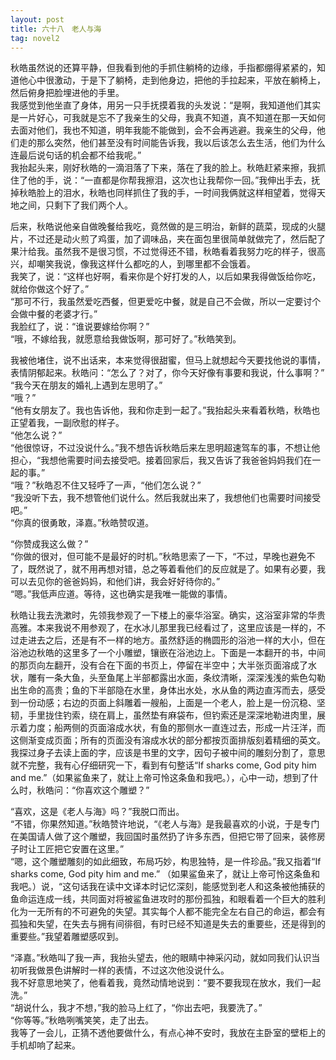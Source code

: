 ```yaml
---
layout: post
title: 六十八　老人与海
tag: novel2
---
```


秋皓虽然说的还算平静，但我看到他的手抓住躺椅的边缘，手指都绷得紧紧的，知道他心中很激动，于是下了躺椅，走到他身边，把他的手拉起来，平放在躺椅上，然后俯身把脸埋进他的手里。<br />
我感觉到他坐直了身体，用另一只手抚摸着我的头发说：“是啊，我知道他们其实是一片好心，可我就是忘不了我亲生的父母，我真不知道，真不知道在那一天如何去面对他们，我也不知道，明年我能不能做到，会不会再逃避。我亲生的父母，他们走的那么突然，他们甚至没有时间能告诉我，我以后该怎么去生活，他们为什么连最后说句话的机会都不给我呢。”<br />
我抬起头来，刚好秋皓的一滴泪落了下来，落在了我的脸上。秋皓赶紧来擦，我抓住了他的手，说：“一直都是你帮我擦泪，这次也让我帮你一回。”我伸出手去，抚掉秋皓脸上的泪水，秋皓也同样抓住了我的手，一时间我俩就这样相望着，觉得天地之间，只剩下了我们两个人。

后来，秋皓说他亲自做晚餐给我吃，竟然做的是三明治，新鲜的蔬菜，现成的火腿片，不过还是动火煎了鸡蛋，加了调味品，夹在面包里很简单就做完了，然后配了果汁给我。虽然我不是很习惯，不过觉得还不错，秋皓看着我努力吃的样子，很高兴，却嘲笑我说，像我这样什么都吃的人，到哪里都不会饿着。<br />
我笑了，说：“这样也好啊，看来你是个好打发的人，以后如果我得做饭给你吃，就给你做这个好了。”<br />
“那可不行，我虽然爱吃西餐，但更爱吃中餐，就是自己不会做，所以一定要讨个会做中餐的老婆才行。”<br />
我脸红了，说：“谁说要嫁给你啊？”<br />
“哦，不嫁给我，就愿意给我做饭啊，那可好了。”秋皓笑到。

我被他堵住，说不出话来，本来觉得很甜蜜，但马上就想起今天要找他说的事情，表情阴郁起来。秋皓问：“怎么了？对了，你今天好像有事要和我说，什么事啊？”<br />
“我今天在朋友的婚礼上遇到左思明了。”<br />
“哦？”<br />
“他有女朋友了。我也告诉他，我和你走到一起了。”我抬起头来看着秋皓，秋皓也正望着我，一副欣慰的样子。<br />
“他怎么说？”<br />
“他很惊讶，不过没说什么。”我不想告诉秋皓后来左思明超速驾车的事，不想让他担心，“我想他需要时间去接受吧。接着回家后，我又告诉了我爸爸妈妈我们在一起的事。”<br />
“哦？”秋皓忍不住又轻呼了一声，“他们怎么说？”<br />
“我没听下去，我不想管他们说什么。然后我就出来了，我想他们也需要时间接受吧。”<br />
“你真的很勇敢，泽嘉。”秋皓赞叹道。

“你赞成我这么做？”<br />
“你做的很对，但可能不是最好的时机。”秋皓思索了一下，“不过，早晚也避免不了，既然说了，就不用再想对错，总之等着看他们的反应就是了。如果有必要，我可以去见你的爸爸妈妈，和他们讲，我会好好待你的。”<br />
“嗯。”我低声应道。等待，这也确实是我唯一能做的事情。

秋皓让我去洗漱时，先领我参观了一下楼上的豪华浴室。确实，这浴室非常的华贵高雅。本来我说不用参观了，在水冰儿那里我已经看过了，这里应该是一样的，不过走进去之后，还是有不一样的地方。虽然舒适的椭圆形的浴池一样的大小，但在浴池边秋皓的这里多了一个小雕塑，镶嵌在浴池边上。下面是一本翻开的书，中间的那页向左翻开，没有合在下面的书页上，停留在半空中；大半张页面溶成了水状，雕有一条大鱼，头至鱼尾上半部都露出水面，条纹清晰，深深浅浅的紫色勾勒出生命的高贵；鱼的下半部隐在水里，身体出水处，水从鱼的两边直泻而去，感受到一份动感；右边的页面上斜雕着一艘船，上面是一个老人，脸上是一份沉稳、坚韧，手里拢住钓索，绕在肩上，虽然垫有麻袋布，但钓索还是深深地勒进肉里，展示着力度；船两侧的页面溶成水状，有鱼的那侧水一直连过去，形成一片汪洋，而这侧渐变成页面；所有的页面没有溶成水状的部分都按页面排版刻着精细的英文。我探过身子去读上面的字，应该是书里的文字，因句子被中间的雕刻分割了，意思就不完整，我有心仔细研究一下，看到有句整话“If sharks come, God pity him and me.”（如果鲨鱼来了，就让上帝可怜这条鱼和我吧。），心中一动，想到了什么时，秋皓问：“你喜欢这个雕塑？”

“喜欢，这是《老人与海》吗？”我脱口而出。<br />
“不错，你果然知道。”秋皓赞许地说，“《老人与海》是我最喜欢的小说，于是专门在美国请人做了这个雕塑，我回国时虽然扔了许多东西，但把它带了回来，装修房子时让工匠把它安置在这里。”<br />
“嗯，这个雕塑雕刻的如此细致，布局巧妙，构思独特，是一件珍品。”我又指着“If sharks come, God pity him and me.” （如果鲨鱼来了，就让上帝可怜这条鱼和我吧。）说，“这句话我在读中文译本时记忆深刻，能感觉到老人和这条被他捕获的鱼命运连成一线，共同面对将被鲨鱼进攻时的那份孤独，和眼看着一个巨大的胜利化为一无所有的不可避免的失望。其实每个人都不能完全左右自己的命运，都会有孤独和失望，在失去与拥有间徘徊，有时已经不知道是失去的重要些，还是得到的重要些。”我望着雕塑感叹到。

“泽嘉。”秋皓叫了我一声，我抬头望去，他的眼睛中神采闪动，就如同我们认识当初听我做景色讲解时一样的表情，不过这次他没说什么。<br />
我不好意思地笑了，他看着我，竟然动情地说到：“要不要我现在放水，我们一起洗。”<br />
“胡说什么，我才不想，”我的脸马上红了，“你出去吧，我要洗了。”<br />
“你等等。”秋皓咧嘴笑笑，走了出去。<br />
我等了一会儿，正猜不透他要做什么，有点心神不安时，我放在主卧室的壁柜上的手机却响了起来。
